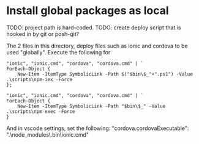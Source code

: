 # Install global packages as local
TODO: project path is hard-coded.
TODO: create deploy script that is hooked in by git or posh-git?

The 2 files in this directory, deploy files such as ionic and cordova to be used "globally".
Execute the following for 

    "ionic", "ionic.cmd", "cordova", "cordova.cmd" | `
    ForEach-Object {
        New-Item -ItemType SymbolicLink -Path $("$bin\$_"+".ps1") -Value .\scripts\npm-iex -Force
    };

    "ionic", "ionic.cmd", "cordova", "cordova.cmd" | `
    ForEach-Object {
        New-Item -ItemType SymbolicLink -Path "$bin\$_" -Value .\scripts\npm-exec -Force
    }

And in vscode settings, set the following:
    "cordova.cordovaExecutable": ".\\node_modules\\.bin\\ionic.cmd"